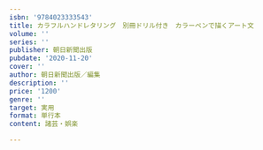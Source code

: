 ```yaml
---
isbn: '9784023333543'
title: カラフルハンドレタリング　別冊ドリル付き　カラーペンで描くアート文
volume: ''
series: ''
publisher: 朝日新聞出版
pubdate: '2020-11-20'
cover: ''
author: 朝日新聞出版／編集
description: ''
price: '1200'
genre: ''
target: 実用
format: 単行本
content: 諸芸・娯楽

---
```


